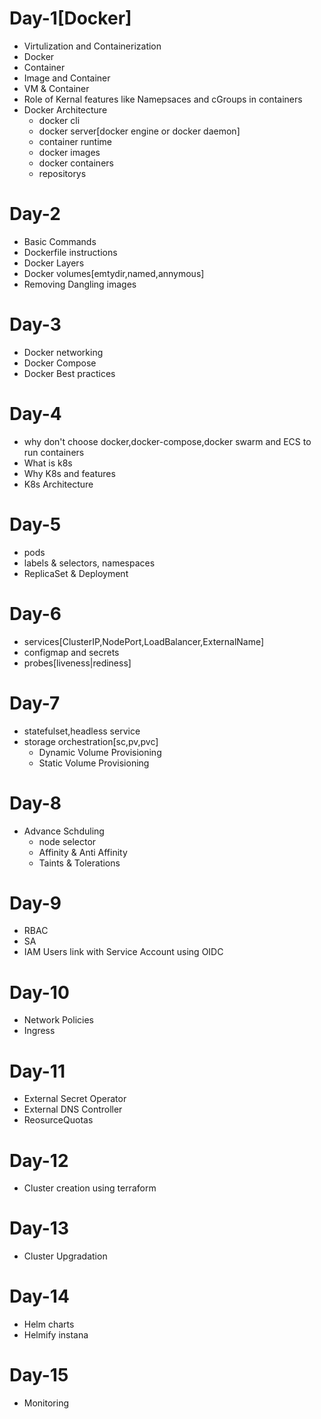 # Day-1[Docker]
- Virtulization and Containerization
- Docker
- Container
- Image and Container
- VM & Container
- Role of Kernal features like Namepsaces and cGroups in containers
- Docker Architecture
  - docker cli
  - docker server[docker engine or docker daemon]
  - container runtime
  - docker images
  - docker containers
  - repositorys
# Day-2
- Basic Commands
- Dockerfile instructions
- Docker Layers
- Docker volumes[emtydir,named,annymous] 
- Removing Dangling images
# Day-3
- Docker networking
- Docker Compose
- Docker Best practices
# Day-4
- why don't choose docker,docker-compose,docker swarm and ECS to run containers
- What is k8s
- Why K8s and features
- K8s Architecture
# Day-5
- pods
- labels & selectors, namespaces
- ReplicaSet & Deployment
# Day-6
- services[ClusterIP,NodePort,LoadBalancer,ExternalName]
- configmap and secrets
- probes[liveness|rediness]
# Day-7
- statefulset,headless service
- storage orchestration[sc,pv,pvc]
  - Dynamic Volume Provisioning
  - Static  Volume Provisioning
# Day-8
- Advance Schduling
  - node selector
  - Affinity & Anti Affinity
  - Taints & Tolerations
# Day-9
- RBAC
- SA
- IAM Users link with Service Account using OIDC
# Day-10
- Network Policies
- Ingress
# Day-11
- External Secret Operator
- External DNS Controller
- ReosurceQuotas
# Day-12
- Cluster creation using terraform
# Day-13
- Cluster Upgradation
# Day-14
- Helm charts
- Helmify instana
# Day-15
- Monitoring




